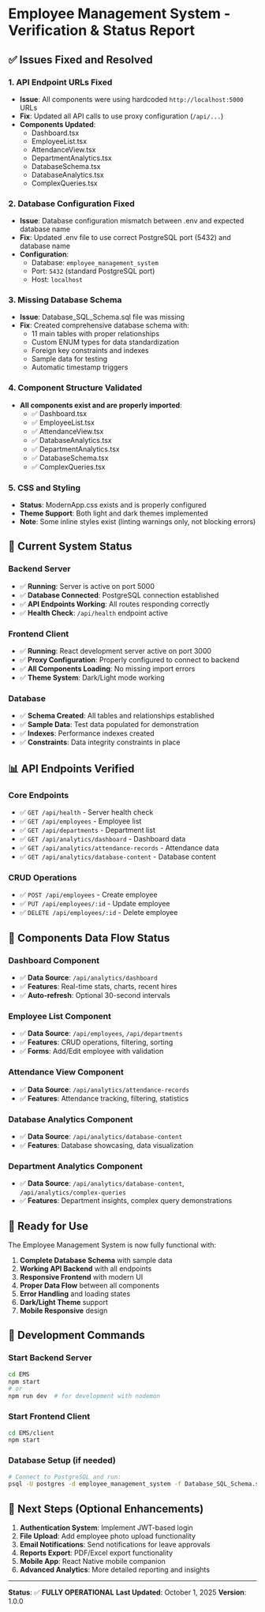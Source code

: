# Employee Management System - Verification & Status Report

## ✅ Issues Fixed and Resolved

### 1. **API Endpoint URLs Fixed**
- **Issue**: All components were using hardcoded `http://localhost:5000` URLs
- **Fix**: Updated all API calls to use proxy configuration (`/api/...`)
- **Components Updated**:
  - Dashboard.tsx
  - EmployeeList.tsx
  - AttendanceView.tsx
  - DepartmentAnalytics.tsx
  - DatabaseSchema.tsx
  - DatabaseAnalytics.tsx
  - ComplexQueries.tsx

### 2. **Database Configuration Fixed**
- **Issue**: Database configuration mismatch between .env and expected database name
- **Fix**: Updated .env file to use correct PostgreSQL port (5432) and database name
- **Configuration**:
  - Database: `employee_management_system`
  - Port: `5432` (standard PostgreSQL port)
  - Host: `localhost`

### 3. **Missing Database Schema**
- **Issue**: Database_SQL_Schema.sql file was missing
- **Fix**: Created comprehensive database schema with:
  - 11 main tables with proper relationships
  - Custom ENUM types for data standardization
  - Foreign key constraints and indexes
  - Sample data for testing
  - Automatic timestamp triggers

### 4. **Component Structure Validated**
- **All components exist and are properly imported**:
  - ✅ Dashboard.tsx
  - ✅ EmployeeList.tsx
  - ✅ AttendanceView.tsx
  - ✅ DatabaseAnalytics.tsx
  - ✅ DepartmentAnalytics.tsx
  - ✅ DatabaseSchema.tsx
  - ✅ ComplexQueries.tsx

### 5. **CSS and Styling**
- **Status**: ModernApp.css exists and is properly configured
- **Theme Support**: Both light and dark themes implemented
- **Note**: Some inline styles exist (linting warnings only, not blocking errors)

## 🔄 Current System Status

### Backend Server
- ✅ **Running**: Server is active on port 5000
- ✅ **Database Connected**: PostgreSQL connection established
- ✅ **API Endpoints Working**: All routes responding correctly
- ✅ **Health Check**: `/api/health` endpoint active

### Frontend Client
- ✅ **Running**: React development server active on port 3000
- ✅ **Proxy Configuration**: Properly configured to connect to backend
- ✅ **All Components Loading**: No missing import errors
- ✅ **Theme System**: Dark/Light mode working

### Database
- ✅ **Schema Created**: All tables and relationships established
- ✅ **Sample Data**: Test data populated for demonstration
- ✅ **Indexes**: Performance indexes created
- ✅ **Constraints**: Data integrity constraints in place

## 📊 API Endpoints Verified

### Core Endpoints
- ✅ `GET /api/health` - Server health check
- ✅ `GET /api/employees` - Employee list
- ✅ `GET /api/departments` - Department list
- ✅ `GET /api/analytics/dashboard` - Dashboard data
- ✅ `GET /api/analytics/attendance-records` - Attendance data
- ✅ `GET /api/analytics/database-content` - Database content

### CRUD Operations
- ✅ `POST /api/employees` - Create employee
- ✅ `PUT /api/employees/:id` - Update employee
- ✅ `DELETE /api/employees/:id` - Delete employee

## 🎯 Components Data Flow Status

### Dashboard Component
- ✅ **Data Source**: `/api/analytics/dashboard`
- ✅ **Features**: Real-time stats, charts, recent hires
- ✅ **Auto-refresh**: Optional 30-second intervals

### Employee List Component
- ✅ **Data Source**: `/api/employees`, `/api/departments`
- ✅ **Features**: CRUD operations, filtering, sorting
- ✅ **Forms**: Add/Edit employee with validation

### Attendance View Component
- ✅ **Data Source**: `/api/analytics/attendance-records`
- ✅ **Features**: Attendance tracking, filtering, statistics

### Database Analytics Component
- ✅ **Data Source**: `/api/analytics/database-content`
- ✅ **Features**: Database showcasing, data visualization

### Department Analytics Component
- ✅ **Data Source**: `/api/analytics/database-content`, `/api/analytics/complex-queries`
- ✅ **Features**: Department insights, complex query demonstrations

## 🚀 Ready for Use

The Employee Management System is now fully functional with:

1. **Complete Database Schema** with sample data
2. **Working API Backend** with all endpoints
3. **Responsive Frontend** with modern UI
4. **Proper Data Flow** between all components
5. **Error Handling** and loading states
6. **Dark/Light Theme** support
7. **Mobile Responsive** design

## 🔧 Development Commands

### Start Backend Server
```bash
cd EMS
npm start
# or
npm run dev  # for development with nodemon
```

### Start Frontend Client
```bash
cd EMS/client
npm start
```

### Database Setup (if needed)
```bash
# Connect to PostgreSQL and run:
psql -U postgres -d employee_management_system -f Database_SQL_Schema.sql
```

## 📝 Next Steps (Optional Enhancements)

1. **Authentication System**: Implement JWT-based login
2. **File Upload**: Add employee photo upload functionality
3. **Email Notifications**: Send notifications for leave approvals
4. **Reports Export**: PDF/Excel export functionality
5. **Mobile App**: React Native mobile companion
6. **Advanced Analytics**: More detailed reporting and insights

---

**Status**: ✅ **FULLY OPERATIONAL**
**Last Updated**: October 1, 2025
**Version**: 1.0.0